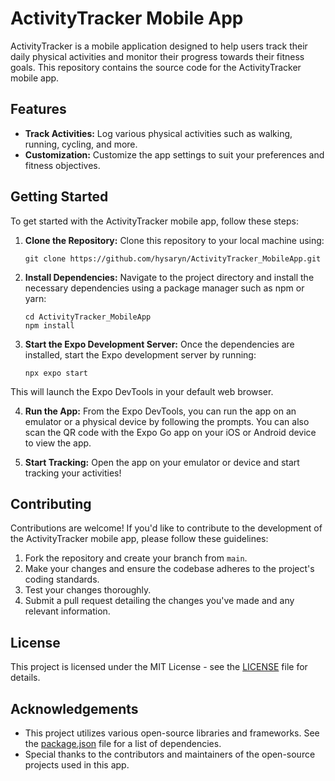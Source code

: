# ActivityTracker Mobile App

ActivityTracker is a mobile application designed to help users track their daily physical activities and monitor their progress towards their fitness goals. This repository contains the source code for the ActivityTracker mobile app.

## Features

- **Track Activities:** Log various physical activities such as walking, running, cycling, and more.
- **Customization:** Customize the app settings to suit your preferences and fitness objectives.

## Getting Started

To get started with the ActivityTracker mobile app, follow these steps:

1. **Clone the Repository:** Clone this repository to your local machine using:
      ```
      git clone https://github.com/hysaryn/ActivityTracker_MobileApp.git
      ```

2. **Install Dependencies:** Navigate to the project directory and install the necessary dependencies using a package manager such as npm or yarn:
      ```
      cd ActivityTracker_MobileApp
      npm install
      ```

3. **Start the Expo Development Server:** Once the dependencies are installed, start the Expo development server by running:
      ```
      npx expo start
      ```
  This will launch the Expo DevTools in your default web browser.

4. **Run the App:** From the Expo DevTools, you can run the app on an emulator or a physical device by following the prompts. You can also scan the QR code with the Expo Go app on your iOS or Android device to view the app.

5. **Start Tracking:** Open the app on your emulator or device and start tracking your activities!

## Contributing

Contributions are welcome! If you'd like to contribute to the development of the ActivityTracker mobile app, please follow these guidelines:

1. Fork the repository and create your branch from `main`.
2. Make your changes and ensure the codebase adheres to the project's coding standards.
3. Test your changes thoroughly.
4. Submit a pull request detailing the changes you've made and any relevant information.

## License

This project is licensed under the MIT License - see the [LICENSE](LICENSE) file for details.

## Acknowledgements

- This project utilizes various open-source libraries and frameworks. See the [package.json](package.json) file for a list of dependencies.
- Special thanks to the contributors and maintainers of the open-source projects used in this app.

